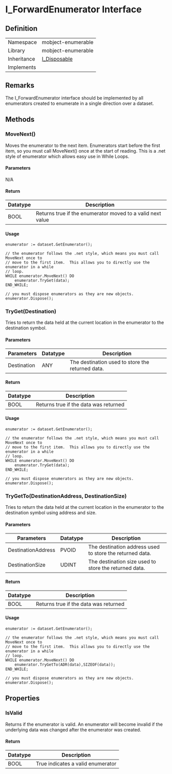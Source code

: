 # I_ForwardEnumerator Interface

## Definition

|             |                                                              |
| ----------- | ------------------------------------------------------------ |
| Namespace   | mobject-enumerable                                           |
| Library     | mobject-enumerable                                           |
| Inheritance | [I_Disposable](http://disposable.mobject.org/#/i-disposable) |
| Implements  |                                                              |

## Remarks

The I_ForwardEnumerator interface should be implemented by all enumerators created to enumerate in a single direction over a dataset.

## Methods

### MoveNext()

Moves the enumerator to the next item. Enumerators start before the first item, so you must call MoveNext() once at the start of reading. This is a .net style of enumerator which allows easy use in While Loops.

#### Parameters

N/A

#### Return

| Datatype | Description                                                |
| -------- | ---------------------------------------------------------- |
| BOOL     | Returns true if the enumerator moved to a valid next value |

#### Usage

```example
enumerator := dataset.GetEnumerator();

// the enumerator follows the .net style, which means you must call MoveNext once to
// move to the first item.  This allows you to directly use the enumerator in a while
// loop.
WHILE enumerator.MoveNext() DO
	enumerator.TryGet(data);
END_WHILE;

// you must dispose enumerators as they are new objects.
enumerator.Dispose();
```

### TryGet(Destination)

Tries to return the data held at the current location in the enumerator to the destination symbol.

#### Parameters

| Parameters  | Datatype | Description                                      |
| ----------- | -------- | ------------------------------------------------ |
| Destination | ANY      | The destination used to store the returned data. |

#### Return

| Datatype | Description                           |
| -------- | ------------------------------------- |
| BOOL     | Returns true if the data was returned |

#### Usage

```example
enumerator := dataset.GetEnumerator();

// the enumerator follows the .net style, which means you must call MoveNext once to
// move to the first item.  This allows you to directly use the enumerator in a while
// loop.
WHILE enumerator.MoveNext() DO
	enumerator.TryGet(data);
END_WHILE;

// you must dispose enumerators as they are new objects.
enumerator.Dispose();
```

### TryGetTo(DestinationAddress, DestinationSize)

Tries to return the data held at the current location in the enumerator to the destination symbol using address and size.

#### Parameters

| Parameters         | Datatype | Description                                              |
| ------------------ | -------- | -------------------------------------------------------- |
| DestinationAddress | PVOID    | The destination address used to store the returned data. |
| DestinationSize    | UDINT    | The destination size used to store the returned data.    |

#### Return

| Datatype | Description                           |
| -------- | ------------------------------------- |
| BOOL     | Returns true if the data was returned |

#### Usage

```example
enumerator := dataset.GetEnumerator();

// the enumerator follows the .net style, which means you must call MoveNext once to
// move to the first item.  This allows you to directly use the enumerator in a while
// loop.
WHILE enumerator.MoveNext() DO
	enumerator.TryGetTo(ADR(data),SIZEOF(data));
END_WHILE;

// you must dispose enumerators as they are new objects.
enumerator.Dispose();
```

## Properties

### IsValid

Returns if the enumerator is valid. An enumerator will become invalid if the underlying data was changed after the enumerator was created.

#### Return

| Datatype | Description                       |
| -------- | --------------------------------- |
| BOOL     | True indicates a valid enumerator |
